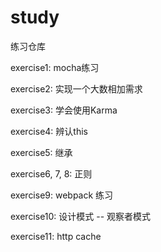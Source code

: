 # study
练习仓库

exercise1: mocha练习

exercise2: 实现一个大数相加需求

exercise3: 学会使用Karma

exercise4: 辨认this

exercise5: 继承

exercise6, 7, 8: 正则

exercise9: webpack 练习

exercise10: 设计模式 -- 观察者模式

exercise11: http cache

